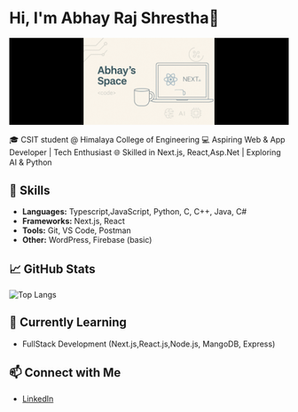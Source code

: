 # Hi, I'm Abhay Raj Shrestha👋

<p align="center">
  <img src="banner.png" alt="Abhay Raj Banner" />
</p>
🎓 CSIT student @ Himalaya College of Engineering  
💻 Aspiring Web & App Developer | Tech Enthusiast  
🌐 Skilled in Next.js, React,Asp.Net | Exploring AI & Python  

## 🚀 Skills
- **Languages:** Typescript,JavaScript, Python, C, C++, Java, C#
- **Frameworks:** Next.js, React
- **Tools:** Git, VS Code, Postman
- **Other:** WordPress, Firebase (basic)

## 📈 GitHub Stats
![Top Langs](https://github-readme-stats.vercel.app/api/top-langs/?username=Abstha002&layout=compact&theme=radical)

## 🌱 Currently Learning
- FullStack Development (Next.js,React.js,Node.js, MangoDB, Express)
  

## 📫 Connect with Me
- [LinkedIn](https://www.linkedin.com/in/abhayshrestha)


<!--
**Abstha002/Abstha002** is a ✨ _special_ ✨ repository because its `README.md` (this file) appears on your GitHub profile.

Here are some ideas to get you started:

- 🔭 I’m currently working on ...
- 🌱 I’m currently learning ...
- 👯 I’m looking to collaborate on ...
- 🤔 I’m looking for help with ...
- 💬 Ask me about ...
- 📫 How to reach me: ...
- 😄 Pronouns: ...
- ⚡ Fun fact: ...
-->
